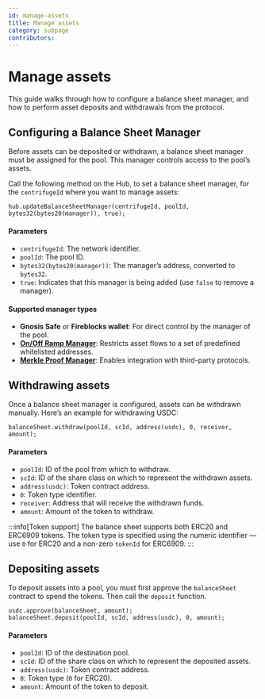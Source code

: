 ```yaml
---
id: manage-assets
title: Manage assets
category: subpage
contributors: 
---
```


# Manage assets

This guide walks through how to configure a balance sheet manager, and how to perform asset deposits and withdrawals from the protocol.

## Configuring a Balance Sheet Manager

Before assets can be deposited or withdrawn, a balance sheet manager must be assigned for the pool. This manager controls access to the pool’s assets.

Call the following method on the Hub, to set a balance sheet manager, for the `centrifugeId` where you want to manage assets:

```solidity
hub.updateBalanceSheetManager(centrifugeId, poolId, bytes32(bytes20(manager)), true);
```

#### Parameters

* `centrifugeId`: The network identifier.
* `poolId`: The pool ID.
* `bytes32(bytes20(manager))`: The manager’s address, converted to `bytes32`.
* `true`: Indicates that this manager is being added (use `false` to remove a manager).

#### Supported manager types

* **Gnosis Safe** or **Fireblocks wallet**: For direct control by the manager of the pool.
* [**On/Off Ramp Manager**](/developer/protocol/managers/on-offramp-manager/): Restricts asset flows to a set of predefined whitelisted addresses.
* [**Merkle Proof Manager**](/developer/protocol/managers/merkle-proof-manager/): Enables integration with third-party protocols.

## Withdrawing assets

Once a balance sheet manager is configured, assets can be withdrawn manually. Here’s an example for withdrawing USDC:

```solidity
balanceSheet.withdraw(poolId, scId, address(usdc), 0, receiver, amount);
```

#### Parameters

* `poolId`: ID of the pool from which to withdraw.
* `scId`: ID of the share class on which to represent the withdrawn assets.
* `address(usdc)`: Token contract address.
* `0`: Token type identifier.
* `receiver`: Address that will receive the withdrawn funds.
* `amount`: Amount of the token to withdraw.

:::info[Token support]
The balance sheet supports both ERC20 and ERC6909 tokens. The token type is specified using the numeric identifier — use `0` for ERC20 and a non-zero `tokenId` for ERC6909.
:::

## Depositing assets

To deposit assets into a pool, you must first approve the `balanceSheet` contract to spend the tokens. Then call the `deposit` function.

```solidity
usdc.approve(balanceSheet, amount);
balanceSheet.deposit(poolId, scId, address(usdc), 0, amount);
```

#### Parameters

* `poolId`: ID of the destination pool.
* `scId`: ID of the share class on which to represent the deposited assets.
* `address(usdc)`: Token contract address.
* `0`: Token type (`0` for ERC20).
* `amount`: Amount of the token to deposit.
